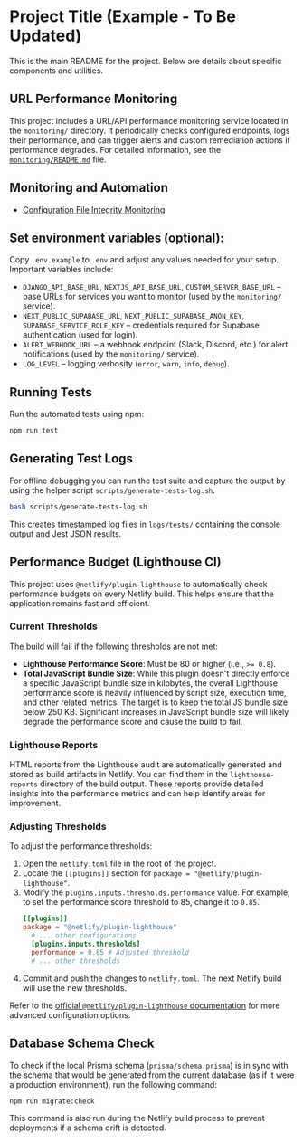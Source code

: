 # Project Title (Example - To Be Updated)

This is the main README for the project. Below are details about specific components and utilities.

## URL Performance Monitoring

This project includes a URL/API performance monitoring service located in the `monitoring/` directory. It periodically checks configured endpoints, logs their performance, and can trigger alerts and custom remediation actions if performance degrades. For detailed information, see the [`monitoring/README.md`](./monitoring/README.md) file.

## Monitoring and Automation
- [Configuration File Integrity Monitoring](./docs/config_integrity_monitoring.md)

## Set environment variables (optional):
Copy `.env.example` to `.env` and adjust any values needed for your setup.
Important variables include:
* `DJANGO_API_BASE_URL`, `NEXTJS_API_BASE_URL`, `CUSTOM_SERVER_BASE_URL` –
  base URLs for services you want to monitor (used by the `monitoring/` service).
* `NEXT_PUBLIC_SUPABASE_URL`, `NEXT_PUBLIC_SUPABASE_ANON_KEY`,
  `SUPABASE_SERVICE_ROLE_KEY` – credentials required for Supabase
  authentication (used for login).
* `ALERT_WEBHOOK_URL` – a webhook endpoint (Slack, Discord, etc.) for alert
  notifications (used by the `monitoring/` service).
* `LOG_LEVEL` – logging verbosity (`error`, `warn`, `info`, `debug`).


## Running Tests

Run the automated tests using npm:

```bash
npm run test
```

## Generating Test Logs

For offline debugging you can run the test suite and capture the output by using the helper script `scripts/generate-tests-log.sh`.

```bash
bash scripts/generate-tests-log.sh
```

This creates timestamped log files in `logs/tests/` containing the console output and Jest JSON results.


## Performance Budget (Lighthouse CI)

This project uses `@netlify/plugin-lighthouse` to automatically check performance budgets on every Netlify build. This helps ensure that the application remains fast and efficient.

### Current Thresholds

The build will fail if the following thresholds are not met:

*   **Lighthouse Performance Score**: Must be 80 or higher (i.e., `>= 0.8`).
*   **Total JavaScript Bundle Size**: While this plugin doesn't directly enforce a specific JavaScript bundle size in kilobytes, the overall Lighthouse performance score is heavily influenced by script size, execution time, and other related metrics. The target is to keep the total JS bundle size below 250 KB. Significant increases in JavaScript bundle size will likely degrade the performance score and cause the build to fail.

### Lighthouse Reports

HTML reports from the Lighthouse audit are automatically generated and stored as build artifacts in Netlify. You can find them in the `lighthouse-reports` directory of the build output. These reports provide detailed insights into the performance metrics and can help identify areas for improvement.

### Adjusting Thresholds

To adjust the performance thresholds:

1.  Open the `netlify.toml` file in the root of the project.
2.  Locate the `[[plugins]]` section for `package = "@netlify/plugin-lighthouse"`.
3.  Modify the `plugins.inputs.thresholds.performance` value. For example, to set the performance score threshold to 85, change it to `0.85`.
    ```toml
    [[plugins]]
    package = "@netlify/plugin-lighthouse"
      # ... other configurations
      [plugins.inputs.thresholds]
      performance = 0.85 # Adjusted threshold
      # ... other thresholds
    ```
4.  Commit and push the changes to `netlify.toml`. The next Netlify build will use the new thresholds.

Refer to the [official `@netlify/plugin-lighthouse` documentation](https://github.com/netlify/netlify-plugin-lighthouse) for more advanced configuration options.

## Database Schema Check

To check if the local Prisma schema (`prisma/schema.prisma`) is in sync with the schema that would be generated from the current database (as if it were a production environment), run the following command:

```bash
npm run migrate:check
```
This command is also run during the Netlify build process to prevent deployments if a schema drift is detected.
